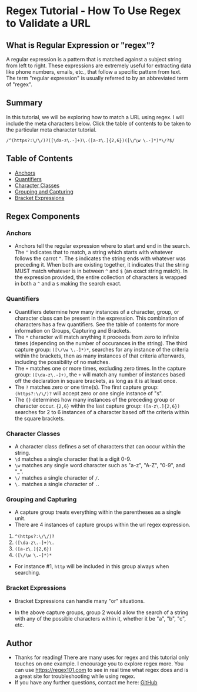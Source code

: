 # Regex Tutorial - How To Use Regex to Validate a URL

## What is Regular Expression or "regex"?

A regular expression is a pattern that is matched against a subject string from left to right. These expressions are extremely useful for extracting data like phone numbers, emails, etc., that follow a specific pattern from text. The term "regular expression" is usually referred to by an abbreviated term of "regex".

## Summary

In this tutorial, we will be exploring how to match a URL using regex. I will include the meta characters below. Click the table of contents to be taken to the particular meta character tutorial.

`/^(https?:\/\/)?([\da-z\.-]+)\.([a-z\.]{2,6})([\/\w \.-]*)*\/?$/`

## Table of Contents

- [Anchors](#anchors)
- [Quantifiers](#quantifiers)
- [Character Classes](#character-classes)
- [Grouping and Capturing](#grouping-and-capturing)
- [Bracket Expressions](#bracket-expressions)

## Regex Components

### Anchors

- Anchors tell the regular expression where to start and end in the search. The `^` indicates that to match, a string which starts with whatever follows the carrot `^`. The `$` indicates the string ends with whatever was preceding it. When both are existing together, it indicates that the string MUST match whatever is in between `^` and `$` (an exact string match). In the expression provided, the entire collection of characters is wrapped in both a `^` and a `$` making the search exact.

### Quantifiers

- Quantifiers determine how many instances of a character, group, or character class can be present in the expression. This combination of characters has a few quantifiers. See the table of contents for more information on Groups, Capturing and Brackets.
- The `*` character will match anything it proceeds from zero to infinite times (depending on the number of occurances in the string). The third capture group: `([\/\w \.-]*)*`, searches for any instance of the criteria within the brackets, then as many instances of that criteria afterwards, including the possibility of no matches.
- The `+` matches one or more times, excluding zero times. In the capture group: `([\da-z\.-]+)`, the `+` will match any number of instances based off the declaration in square brackets, as long as it is at least once.
- The `?` matches zero or one time(s). The first capture group: `(https?:\/\/)?` will accept zero or one single instance of "s".
- The `{}` determines how many instances of the preceding group or character occur. `{2,6}` within the last capture group:
  `([a-z\.]{2,6})` searches for 2 to 6 instances of a character based off the criteria within the square brackets.

### Character Classes

- A character class defines a set of characters that can occur within the string.
- `\d` matches a single character that is a digit 0-9.
- `\w` matches any single word character such as "a-z", "A-Z", "0-9", and "\_".
- `\/` matches a single character of `/`.
- `\.` matches a single character of `.`.

### Grouping and Capturing

- A capture group treats everything within the parentheses as a single unit.
- There are 4 instances of capture groups within the url regex expression.

1. `^(https?:\/\/)?`
2. `([\da-z\.-]+)\.`
3. `([a-z\.]{2,6})`
4. `([\/\w \.-]*)*`

- For instance #1, `http` will be included in this group always when searching.

### Bracket Expressions

- Bracket Expressions can handle many "or" situations.

- In the above capture groups, group 2 would allow the search of a string with any of the possible characters within it, whether it be "a", "b", "c", etc.

## Author

- Thanks for reading! There are many uses for regex and this tutorial only touches on one example. I encourage you to explore regex more. You can use https://regex101.com to see in real time what regex does and is a great site for troubleshooting while using regex.
- If you have any further questions, contact me here: [GitHub](https://github.com/iamjoyfulgirl)
